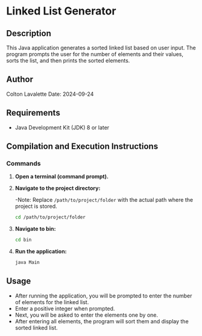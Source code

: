 # Linked List Generator

## Description
This Java application generates a sorted linked list based on user input. The program prompts the user for the number of elements and their values, sorts the list, and then prints the sorted elements.

## Author
Colton Lavalette
Date: 2024-09-24

## Requirements
- Java Development Kit (JDK) 8 or later

## Compilation and Execution Instructions

### Commands
1. **Open a terminal (command prompt).**
2. **Navigate to the project directory:**
   
   -Note: Replace `/path/to/project/folder` with the actual path where the project is stored.
   ```bash
   cd /path/to/project/folder
   ```
3. **Navigate to bin:**
   ```bash
   cd bin
   ```
4. **Run the application:**
   ```bash
   java Main
   ```

## Usage
- After running the application, you will be prompted to enter the number of elements for the linked list.
- Enter a positive integer when prompted.
- Next, you will be asked to enter the elements one by one.
- After entering all elements, the program will sort them and display the sorted linked list.

